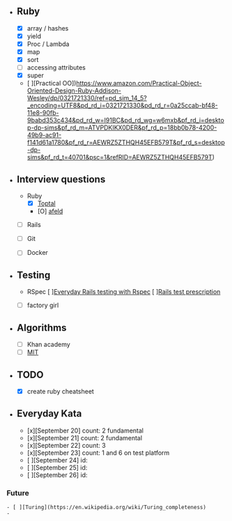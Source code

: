 - ## Ruby
    - [x] array / hashes
    - [x] yield
    - [x] Proc / Lambda  
    - [x] map
    - [x] sort  
    - [ ] accessing attributes  
    - [x] super
    - [ ][Practical OO])https://www.amazon.com/Practical-Object-Oriented-Design-Ruby-Addison-Wesley/dp/0321721330/ref=pd_sim_14_5?_encoding=UTF8&pd_rd_i=0321721330&pd_rd_r=0a25ccab-bf48-11e8-90fb-9babd353c434&pd_rd_w=I91BC&pd_rd_wg=w6mxb&pf_rd_i=desktop-dp-sims&pf_rd_m=ATVPDKIKX0DER&pf_rd_p=18bb0b78-4200-49b9-ac91-f141d61a1780&pf_rd_r=AEWRZ5ZTHQH45EFB579T&pf_rd_s=desktop-dp-sims&pf_rd_t=40701&psc=1&refRID=AEWRZ5ZTHQH45EFB579T)

- ## Interview questions
    - Ruby  
      - [x] [Toptal](https://www.toptal.com/ruby/interview-questions) 
      - [O] [afeld](https://github.com/afeld/rails_interview_questions)
    -  [ ] Rails
    -  [ ] Git
    -  [ ] Docker


- ## Testing
    -  RSpec
       [ ][Everyday Rails testing with Rspec](https://leanpub.com/everydayrailsrspec)
       [ ][Rails test prescription](https://www.amazon.com/Rails-Test-Prescriptions-Healthy-Codebase/dp/1680502506/ref=pd_sbs_14_2?_encoding=UTF8&pd_rd_i=1680502506&pd_rd_r=0b4207b4-bf47-11e8-9fc4-81eb294f983c&pd_rd_w=c9ZJi&pd_rd_wg=SVHwy&pf_rd_i=desktop-dp-sims&pf_rd_m=ATVPDKIKX0DER&pf_rd_p=0bb14103-7f67-4c21-9b0b-31f42dc047e7&pf_rd_r=D5DKCE38R7A7EK5E7GBX&pf_rd_s=desktop-dp-sims&pf_rd_t=40701&psc=1&refRID=D5DKCE38R7A7EK5E7GB)
    - [ ] factory girl


- ## Algorithms
    - [ ] Khan academy
    - [ ] [MIT](https://ocw.mit.edu/courses/electrical-engineering-and-computer-science/6-006-introduction-to-algorithms-fall-2011/exams/)

- ## TODO
    - [x] create ruby cheatsheet

- ## Everyday Kata
    - [x][September 20] count: 2 fundamental
    - [x][September 21] count: 2 fundamental 
    - [x][September 22] count: 3 
    - [x][September 23] count: 1 and 6 on test platform
    - [ ][September 24] id:    
    - [ ][September 25] id:    
    - [ ][September 26] id:    
    

### Future
    - [ ][Turing](https://en.wikipedia.org/wiki/Turing_completeness)   
    -
